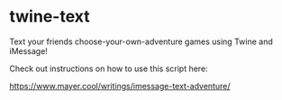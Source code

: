 # twine-text

Text your friends choose-your-own-adventure games using Twine and iMessage!

Check out instructions on how to use this script here:

https://www.mayer.cool/writings/imessage-text-adventure/
